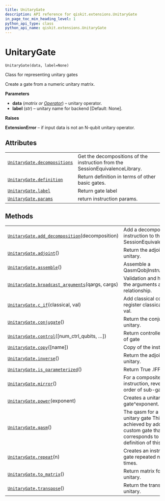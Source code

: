 ```yaml
---
title: UnitaryGate
description: API reference for qiskit.extensions.UnitaryGate
in_page_toc_min_heading_level: 1
python_api_type: class
python_api_name: qiskit.extensions.UnitaryGate
---
```


# UnitaryGate

<span id="qiskit.extensions.UnitaryGate" />

`UnitaryGate(data, label=None)`

Class for representing unitary gates

Create a gate from a numeric unitary matrix.

**Parameters**

*   **data** (*matrix or* [*Operator*](qiskit.quantum_info.Operator "qiskit.quantum_info.Operator")) – unitary operator.
*   **label** (*str*) – unitary name for backend \[Default: None].

**Raises**

**ExtensionError** – if input data is not an N-qubit unitary operator.

## Attributes

|                                                                                                                             |                                                                               |
| --------------------------------------------------------------------------------------------------------------------------- | ----------------------------------------------------------------------------- |
| [`UnitaryGate.decompositions`](qiskit.extensions.UnitaryGate.decompositions "qiskit.extensions.UnitaryGate.decompositions") | Get the decompositions of the instruction from the SessionEquivalenceLibrary. |
| [`UnitaryGate.definition`](qiskit.extensions.UnitaryGate.definition "qiskit.extensions.UnitaryGate.definition")             | Return definition in terms of other basic gates.                              |
| [`UnitaryGate.label`](qiskit.extensions.UnitaryGate.label "qiskit.extensions.UnitaryGate.label")                            | Return gate label                                                             |
| [`UnitaryGate.params`](qiskit.extensions.UnitaryGate.params "qiskit.extensions.UnitaryGate.params")                         | return instruction params.                                                    |

## Methods

|                                                                                                                                                          |                                                                                                                              |
| -------------------------------------------------------------------------------------------------------------------------------------------------------- | ---------------------------------------------------------------------------------------------------------------------------- |
| [`UnitaryGate.add_decomposition`](qiskit.extensions.UnitaryGate.add_decomposition "qiskit.extensions.UnitaryGate.add_decomposition")(decomposition)      | Add a decomposition of the instruction to the SessionEquivalenceLibrary.                                                     |
| [`UnitaryGate.adjoint`](qiskit.extensions.UnitaryGate.adjoint "qiskit.extensions.UnitaryGate.adjoint")()                                                 | Return the adjoint of the unitary.                                                                                           |
| [`UnitaryGate.assemble`](qiskit.extensions.UnitaryGate.assemble "qiskit.extensions.UnitaryGate.assemble")()                                              | Assemble a QasmQobjInstruction                                                                                               |
| [`UnitaryGate.broadcast_arguments`](qiskit.extensions.UnitaryGate.broadcast_arguments "qiskit.extensions.UnitaryGate.broadcast_arguments")(qargs, cargs) | Validation and handling of the arguments and its relationship.                                                               |
| [`UnitaryGate.c_if`](qiskit.extensions.UnitaryGate.c_if "qiskit.extensions.UnitaryGate.c_if")(classical, val)                                            | Add classical condition on register classical and value val.                                                                 |
| [`UnitaryGate.conjugate`](qiskit.extensions.UnitaryGate.conjugate "qiskit.extensions.UnitaryGate.conjugate")()                                           | Return the conjugate of the unitary.                                                                                         |
| [`UnitaryGate.control`](qiskit.extensions.UnitaryGate.control "qiskit.extensions.UnitaryGate.control")(\[num\_ctrl\_qubits, …])                          | Return controlled version of gate                                                                                            |
| [`UnitaryGate.copy`](qiskit.extensions.UnitaryGate.copy "qiskit.extensions.UnitaryGate.copy")(\[name])                                                   | Copy of the instruction.                                                                                                     |
| [`UnitaryGate.inverse`](qiskit.extensions.UnitaryGate.inverse "qiskit.extensions.UnitaryGate.inverse")()                                                 | Return the adjoint of the unitary.                                                                                           |
| [`UnitaryGate.is_parameterized`](qiskit.extensions.UnitaryGate.is_parameterized "qiskit.extensions.UnitaryGate.is_parameterized")()                      | Return True .IFF.                                                                                                            |
| [`UnitaryGate.mirror`](qiskit.extensions.UnitaryGate.mirror "qiskit.extensions.UnitaryGate.mirror")()                                                    | For a composite instruction, reverse the order of sub-gates.                                                                 |
| [`UnitaryGate.power`](qiskit.extensions.UnitaryGate.power "qiskit.extensions.UnitaryGate.power")(exponent)                                               | Creates a unitary gate as gate^exponent.                                                                                     |
| [`UnitaryGate.qasm`](qiskit.extensions.UnitaryGate.qasm "qiskit.extensions.UnitaryGate.qasm")()                                                          | The qasm for a custom unitary gate This is achieved by adding a custom gate that corresponds to the definition of this gate. |
| [`UnitaryGate.repeat`](qiskit.extensions.UnitaryGate.repeat "qiskit.extensions.UnitaryGate.repeat")(n)                                                   | Creates an instruction with gate repeated n amount of times.                                                                 |
| [`UnitaryGate.to_matrix`](qiskit.extensions.UnitaryGate.to_matrix "qiskit.extensions.UnitaryGate.to_matrix")()                                           | Return matrix for the unitary.                                                                                               |
| [`UnitaryGate.transpose`](qiskit.extensions.UnitaryGate.transpose "qiskit.extensions.UnitaryGate.transpose")()                                           | Return the transpose of the unitary.                                                                                         |

